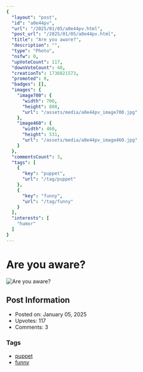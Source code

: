 ```yaml
---
{
  "layout": "post",
  "id": "a0e44pv",
  "url": "/2025/01/05/a0e44pv.html",
  "post_url": "/2025/01/05/a0e44pv.html",
  "title": "Are you aware?",
  "description": "",
  "type": "Photo",
  "nsfw": 0,
  "upVoteCount": 117,
  "downVoteCount": 48,
  "creationTs": 1736021573,
  "promoted": 0,
  "badges": [],
  "images": {
    "image700": {
      "width": 700,
      "height": 808,
      "url": "/assets/media/a0e44pv_image700.jpg"
    },
    "image460": {
      "width": 460,
      "height": 531,
      "url": "/assets/media/a0e44pv_image460.jpg"
    }
  },
  "commentsCount": 3,
  "tags": [
    {
      "key": "puppet",
      "url": "/tag/puppet"
    },
    {
      "key": "funny",
      "url": "/tag/funny"
    }
  ],
  "interests": [
    "humor"
  ]
}
---
```


# Are you aware?

![Are you aware?](/assets/media/a0e44pv_image700.jpg)

## Post Information

- Posted on: January 05, 2025
- Upvotes: 117
- Comments: 3

### Tags

- [puppet](/tag/puppet)
- [funny](/tag/funny)
